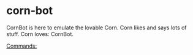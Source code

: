 # corn-bot
CornBot is here to emulate the lovable Corn.  Corn likes and says lots of stuff. Corn loves: CornBot.

[Commands:](commands.md)
